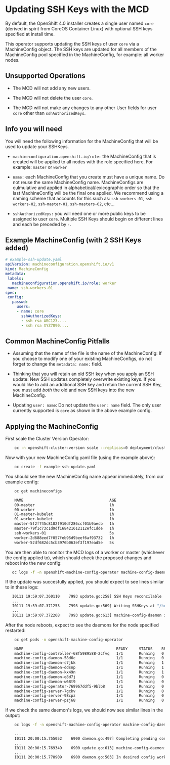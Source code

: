 # Updating SSH Keys with the MCD

By default, the OpenShift 4.0 installer creates a single user named `core` (derived in spirit from CoreOS Container Linux) with optional SSH keys specified at install time.  

This operator supports updating the SSH keys of user `core` via a MachineConfig object. The SSH keys are updated for all members of the MachineConfig pool specified in the MachineConfig, for example: all worker nodes.

## Unsupported Operations

- The MCD will not add any new users.

- The MCD will not delete the user `core`.

- The MCD will not make any changes to any other User fields for user `core` other than `sshAuthorizedKeys`. 

## Info you will need

You will need the following information for the MachineConfig that will be used to update your SSHKeys. 

- `machineconfiguration.openshift.io/role:` the MachineConfig that is created will be applied to all nodes with the role specified here. For example: `master` or `worker`

- `name:` each MachineConfig that you create must have a unique name. Do not reuse the same MachineConfig name. MachineConfigs are culmulative and applied in alphabetical/lexicographic order so that the last MachineConfig will be the final one applied. We recommend using a naming scheme that accounts for this such as: `ssh-workers-01`, `ssh-workers-02`, `ssh-master-01`, `ssh-masters-02`, etc...

- `sshAuthorizedKeys:` you will need one or more public keys to be assigned to user `core`.  Multiple SSH Keys should begin on different lines and each be preceded by `-`.

## Example MachineConfig (with 2 SSH Keys added)
 ```yaml
# example-ssh-update.yaml
apiVersion: machineconfiguration.openshift.io/v1
kind: MachineConfig
metadata:
  labels:
    machineconfiguration.openshift.io/role: worker
  name: ssh-workers-01
spec:
  config:
    passwd:
      users:
      - name: core
        sshAuthorizedKeys:
        - ssh rsa ABC123....
        - ssh rsa XYZ7890....

 ```
 ## Common MachineConfig Pitfalls
 - Assuming that the name of the file is the name of the MachineConfig: If you choose to modify one of your existing MachineConfigs, do not forget to change the `metadata: name:` field. 

 - Thinking that you will retain an old SSH key when you apply an SSH update: New SSH updates completely overwrite existing keys. If you would like to add an additional SSH key and retain the current SSH Key, you must add *both* the old and new SSH keys into the new MachineConfig.

 - Updating `user: name`: Do not update the `user: name` field. The only user currently supported is `core` as shown in the above example config.

 ## Applying the MachineConfig
First scale the Cluster Version Operator:
```sh
    oc -n openshift-cluster-version scale --replicas=0 deployment/cluster-version-operator
```

Now with your new MachineConfig yaml file (using the example above):
```sh
    oc create -f example-ssh-update.yaml
```

You should see the new MachineConfig name appear immediately, from our example config:
```sh
    oc get machineconfigs

    NAME                                      AGE
    00-master                                 1h
    00-worker                                 1h
    01-master-kubelet                         1h
    01-worker-kubelet                         1h
    master-5f2f745c8182f910df286ccf01b9aecb   1h
    master-79f1c73c1d9df168421612112efc1dde   1h
    ssh-workers-01                            5s
    worker-2d688eed7f057feb95d9beef6af93732   1h
    worker-52df682dc5cb3976b063ef3f197ead5e   5s

```

You are then able to monitor the MCD logs of a worker or master (whichever the config applied to), which should check the proposed changes and reboot into the new config:
```sh
   oc logs -f -n openshift-machine-config-operator machine-config-daemon-<hash>
```
If the update was succesfully applied, you should expect to see lines similar to in these logs:
```sh
   I0111 19:59:07.360110    7993 update.go:258] SSH Keys reconcilable
   ...
   I0111 19:59:07.371253    7993 update.go:569] Writing SSHKeys at "/home/core/.ssh"
   ...
   I0111 19:59:07.372208    7993 update.go:613] machine-config-daemon initiating reboot: Node will reboot into config worker-96b48815fa067f651fa50541ea6a9b5d
```
After the node reboots, expect to see the daemons for the node specified restarted:

```sh
    oc get pods -n openshift-machine-config-operator

    NAME                                         READY     STATUS    RESTARTS   AGE
    machine-config-controller-68f5989588-2cfvq   1/1       Running   0          1h
    machine-config-daemon-58d6c                  1/1       Running   0          1h
    machine-config-daemon-c7jkk                  1/1       Running   1          1h
    machine-config-daemon-ddsnp                  1/1       Running   1          1h
    machine-config-daemon-kx49n                  1/1       Running   1          1h
    machine-config-daemon-q8d7j                  1/1       Running   0          1h
    machine-config-daemon-w68t9                  1/1       Running   0          1h
    machine-config-operator-769967ddf5-9blb8     1/1       Running   0          1h
    machine-config-server-7gckv                  1/1       Running   0          1h
    machine-config-server-98cpz                  1/1       Running   0          1h
    machine-config-server-pzj68                  1/1       Running   0          1h
```

If we check the same daemon's logs, we should now see similar lines in the output:

```sh
    oc logs -f -n openshift-machine-config-operator machine-config-daemon-<same-hash>

    ...
    I0111 20:00:15.755052    6900 daemon.go:497] Completing pending config worker-52df682dc5cb3976b063ef3f197ead5e
    ...
    I0111 20:00:15.769349    6900 update.go:613] machine-config-daemon: completed update for config worker-52df682dc5cb3976b063ef3f197ead5e
    ...
    I0111 20:00:15.778909    6900 daemon.go:503] In desired config worker-52df682dc5cb3976b063ef3f197ead5e
```


